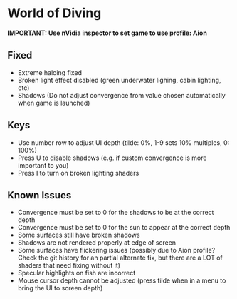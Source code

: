 World of Diving
===============

**IMPORTANT: Use nVidia inspector to set game to use profile: Aion**

Fixed
-----
- Extreme haloing fixed
- Broken light effect disabled (green underwater lighing, cabin lighting, etc)
- Shadows (Do not adjust convergence from value chosen automatically when game is launched)

Keys
----
- Use number row to adjust UI depth (tilde: 0%, 1-9 sets 10% multiples, 0: 100%)
- Press U to disable shadows (e.g. if custom convergence is more important to you)
- Press I to turn on broken lighting shaders

Known Issues
------------
- Convergence must be set to 0 for the shadows to be at the correct depth
- Convergence must be set to 0 for the sun to appear at the correct depth
- Some surfaces still have broken shadows
- Shadows are not rendered properly at edge of screen
- Some surfaces have flickering issues (possibly due to Aion profile? Check the
  git history for an partial alternate fix, but there are a LOT of shaders that
  need fixing without it)
- Specular highlights on fish are incorrect
- Mouse cursor depth cannot be adjusted (press tilde when in a menu to bring
  the UI to screen depth)
